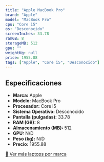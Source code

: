 ```yaml
---
title: "Apple MacBook Pro"
brand: "Apple"
model: "MacBook Pro"
cpu: "Core i5"
os: "Desconocido"
screenInches: 33.78
ramGB: 8
storageMB: 512
gpu: ""
weightKg: null
price: 1955.88
tags: ["Apple", "Core i5", "Desconocido"]
---
```

## Especificaciones

- **Marca:** Apple
- **Modelo:** MacBook Pro
- **Procesador:** Core i5
- **Sistema Operativo:** Desconocido
- **Pantalla (pulgadas):** 33.78
- **RAM (GB):** 8
- **Almacenamiento (MB):** 512
- **GPU:** N/D
- **Peso (kg):** N/D
- **Precio:** 1955.88

[:rocket: Ver más laptops por marca](/brand/apple)
